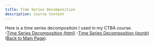 ```yaml
---
title: Time Series Decomposition
description: Course Content
---
```

Here is a time series decompositoin I used in my CTBA course.\
-[Time Series Decomposition (html)](TimeSeries-2.html)
-[Time Series Decomposition (ipynb)](TimeSeries-2.ipynb)\
([Back to Main Page](https://ktjones01.github.io/)).
